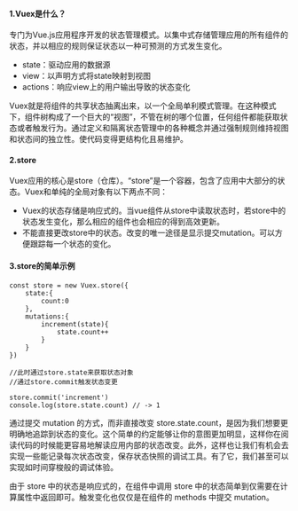 #### 1.Vuex是什么？   
专门为Vue.js应用程序开发的状态管理模式。以集中式存储管理应用的所有组件的状态，并以相应的规则保证状态以一种可预测的方式发生变化。
+ state：驱动应用的数据源
+ view：以声明方式将state映射到视图
+ actions：响应view上的用户输出导致的状态变化

Vuex就是将组件的共享状态抽离出来，以一个全局单利模式管理。在这种模式下，组件树构成了一个巨大的“视图”，不管在树的哪个位置，任何组件都能获取状态或者触发行为。通过定义和隔离状态管理中的各种概念并通过强制规则维持视图和状态间的独立性。使代码变得更结构化且易维护。

#### 2.store
Vuex应用的核心是store（仓库）。“store”是一个容器，包含了应用中大部分的状态。Vuex和单纯的全局对象有以下两点不同：
+ Vuex的状态存储是响应式的。当vue组件从store中读取状态时，若store中的状态发生变化，那么相应的组件也会相应的得到高效更新。
+ 不能直接更改store中的状态。改变的唯一途径是显示提交mutation。可以方便跟踪每一个状态的变化。

#### 3.store的简单示例
```
const store = new Vuex.store({
    state:{
        count:0
    },
    mutations:{
        increment(state){
            state.count++
        }
    }
})

//此时通过store.state来获取状态对象
//通过store.commit触发状态变更

store.commit('increment')
console.log(store.state.count) // -> 1

```
通过提交 mutation 的方式，而非直接改变 store.state.count，是因为我们想要更明确地追踪到状态的变化。这个简单的约定能够让你的意图更加明显，这样你在阅读代码的时候能更容易地解读应用内部的状态改变。此外，这样也让我们有机会去实现一些能记录每次状态改变，保存状态快照的调试工具。有了它，我们甚至可以实现如时间穿梭般的调试体验。

由于 store 中的状态是响应式的，在组件中调用 store 中的状态简单到仅需要在计算属性中返回即可。触发变化也仅仅是在组件的 methods 中提交 mutation。